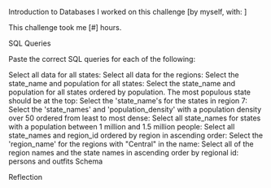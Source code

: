 Introduction to Databases
I worked on this challenge [by myself, with: ]

This challenge took me [#] hours.

SQL Queries

Paste the correct SQL queries for each of the following:

Select all data for all states:
Select all data for the regions:
Select the state_name and population for all states:
Select the state_name and population for all states ordered by population. The most populous state should be at the top:
Select the 'state_name's for the states in region 7:
Select the 'state_names' and 'population_density' with a population density over 50 ordered from least to most dense:
Select all state_names for states with a population between 1 million and 1.5 million people:
Select all state_names and region_id ordered by region in ascending order:
Select the 'region_name' for the regions with "Central" in the name:
Select all of the region names and the state names in ascending order by regional id:
persons and outfits Schema

Reflection
